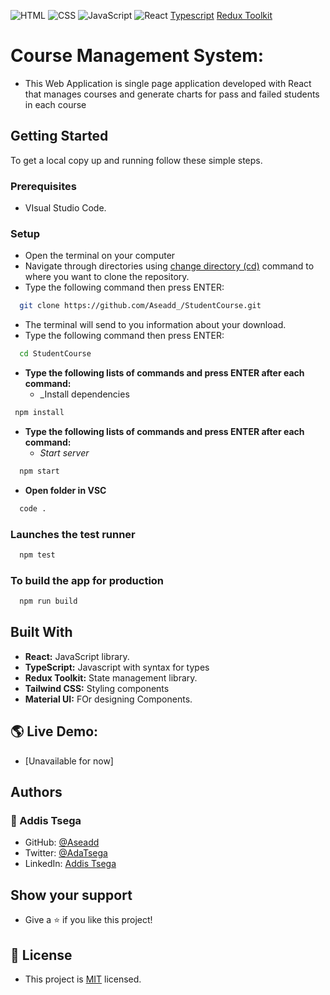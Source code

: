 ![HTML](https://img.shields.io/badge/-HTML-orange) ![CSS](https://img.shields.io/badge/-CSS-blue) ![JavaScript](https://img.shields.io/badge/-JavaScript-yellow) ![React](https://img.shields.io/badge/-react-green) [Typescript](https://img.shields.io/badge/-typescript-blue) [Redux Toolkit](https://img.shields.io/badge/-redux-green)

# Course Management System:

- This Web Application is single page application developed with React that manages courses and generate charts for pass and failed students in each course 

## Getting Started

To get a local copy up and running follow these simple steps.

### Prerequisites

- VIsual Studio Code.

### Setup

- Open the terminal on your computer
- Navigate through directories using [change directory (cd)](https://www.howtogeek.com/659411/how-to-change-directories-in-command-prompt-on-windows-10) command to where you want to clone the repository.
- Type the following command then press ENTER:

```sh
  git clone https://github.com/Aseadd_/StudentCourse.git
```

- The terminal will send to you information about your download.
- Type the following command then press ENTER:

```sh
  cd StudentCourse
```
- **Type the following lists of commands and press ENTER after each command:**
  - _Install dependencies
```sh
 npm install
```
- **Type the following lists of commands and press ENTER after each command:**
  - _Start server_

```sh
  npm start
```

- **Open folder in VSC**

```sh
  code .
```

### Launches the test runner

```sh
  npm test
```

### To build the app for production

```sh
  npm run build
```

## Built With

- **React:** JavaScript library.
- **TypeScript:** Javascript with syntax for types
- **Redux Toolkit:** State management library.
- **Tailwind CSS:** Styling components
- **Material UI:** FOr designing Components.

## 🌎 Live Demo:

- [Unavailable for now]

## Authors

### 👤 Addis Tsega

- GitHub: [@Aseadd](https://github.com/Aseadd)
- Twitter: [@AdaTsega](https://twitter.com/AdaTsega)
- LinkedIn: [Addis Tsega](https://www.linkedin.com/in/addis-tsega-422789195/)

## Show your support

- Give a ⭐️ if you like this project!

## 📝 License

- This project is [MIT](./LICENSE) licensed.
